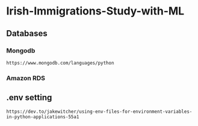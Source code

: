# Irish-Immigrations-Study-with-ML

## Databases
### Mongodb
`https://www.mongodb.com/languages/python`

### Amazon RDS

## .env setting
`https://dev.to/jakewitcher/using-env-files-for-environment-variables-in-python-applications-55a1`